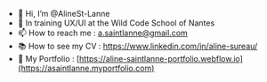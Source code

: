 - 👋 Hi, I’m @AlineSt-Lanne
- 🌱 In training UX/UI at the Wild Code School of Nantes
- 📫 How to reach me : a.saintlanne@gmail.com
- 📚 How to see my CV : https://www.linkedin.com/in/aline-sureau/
- 👀 My Portfolio : [https://aline-saintlanne-portfolio.webflow.io](https://asaintlanne.myportfolio.com)
